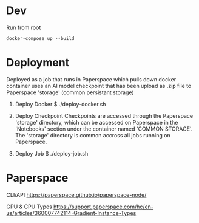 # Dev
Run from root
```
docker-compose up --build
```

# Deployment 
Deployed as a job that runs in Paperspace which pulls down docker container uses an AI model checkpoint that has been upload as .zip file to Paperspace 'storage' (common persistant storage)

1) Deploy Docker
$ ./deploy-docker.sh

2) Deploy Checkpoint
Checkpoints are accessed through the Paperspace 'storage' directory, which can be accessed on Paperspace in the 'Notebooks' section under the container named 'COMMON STORAGE'. The 'storage' directory is common accross all jobs running on Paperspace.

3) Deploy Job
$ ./deploy-job.sh

# Paperspace
CLI/API
https://paperspace.github.io/paperspace-node/

GPU & CPU Types
https://support.paperspace.com/hc/en-us/articles/360007742114-Gradient-Instance-Types